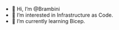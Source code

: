 - 👋 Hi, I’m @Brambini
- 👀 I’m interested in Infrastructure as Code.
- 🌱 I’m currently learning Bicep.

<!---
Brambini/Brambini is a ✨ special ✨ repository because its `README.md` (this file) appears on your GitHub profile.
You can click the Preview link to take a look at your changes.
--->
